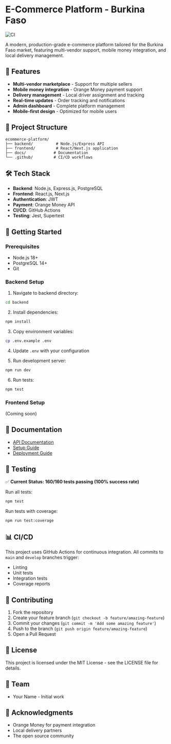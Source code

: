 # E-Commerce Platform - Burkina Faso

![CI](https://github.com/Fabricesimpore/Ecommerce/actions/workflows/backend-ci.yml/badge.svg)

A modern, production-grade e-commerce platform tailored for the Burkina Faso market, featuring multi-vendor support, mobile money integration, and local delivery management.

## 🚀 Features

- **Multi-vendor marketplace** - Support for multiple sellers
- **Mobile money integration** - Orange Money payment support
- **Delivery management** - Local driver assignment and tracking
- **Real-time updates** - Order tracking and notifications
- **Admin dashboard** - Complete platform management
- **Mobile-first design** - Optimized for mobile users

## 📁 Project Structure

```
ecommerce-platform/
├── backend/          # Node.js/Express API
├── frontend/         # React/Next.js application
├── docs/            # Documentation
└── .github/         # CI/CD workflows
```

## 🛠️ Tech Stack

- **Backend**: Node.js, Express.js, PostgreSQL
- **Frontend**: React.js, Next.js
- **Authentication**: JWT
- **Payment**: Orange Money API
- **CI/CD**: GitHub Actions
- **Testing**: Jest, Supertest

## 🚦 Getting Started

### Prerequisites

- Node.js 18+ 
- PostgreSQL 14+
- Git

### Backend Setup

1. Navigate to backend directory:
```bash
cd backend
```

2. Install dependencies:
```bash
npm install
```

3. Copy environment variables:
```bash
cp .env.example .env
```

4. Update `.env` with your configuration

5. Run development server:
```bash
npm run dev
```

6. Run tests:
```bash
npm test
```

### Frontend Setup

(Coming soon)

## 📖 Documentation

- [API Documentation](docs/API.md)
- [Setup Guide](docs/SETUP.md)
- [Deployment Guide](docs/DEPLOYMENT.md)

## 🧪 Testing

✅ **Current Status: 160/160 tests passing (100% success rate)**

Run all tests:
```bash
npm test
```

Run tests with coverage:
```bash
npm run test:coverage
```

## 📊 CI/CD

This project uses GitHub Actions for continuous integration. All commits to `main` and `develop` branches trigger:

- Linting
- Unit tests
- Integration tests
- Coverage reports

## 🤝 Contributing

1. Fork the repository
2. Create your feature branch (`git checkout -b feature/amazing-feature`)
3. Commit your changes (`git commit -m 'Add some amazing feature'`)
4. Push to the branch (`git push origin feature/amazing-feature`)
5. Open a Pull Request

## 📝 License

This project is licensed under the MIT License - see the LICENSE file for details.

## 👥 Team

- Your Name - Initial work

## 🙏 Acknowledgments

- Orange Money for payment integration
- Local delivery partners
- The open source community
